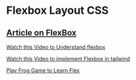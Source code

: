# Flexbox Layout CSS

## [Article on FlexBox](https://css-tricks.com/snippets/css/a-guide-to-flexbox/)

[Watch this Video to Understand flexbox](https://www.youtube.com/watch?v=tN12g5QUIqg&pp=ygUHRkxFWEJPWA%3D%3D)

[Watch this Video to implement Flexbox in tailwind](https://www.youtube.com/watch?v=X6FIydgCzzY)

[Play Frog Game to Learn Flex](https://flexboxfroggy.com)
